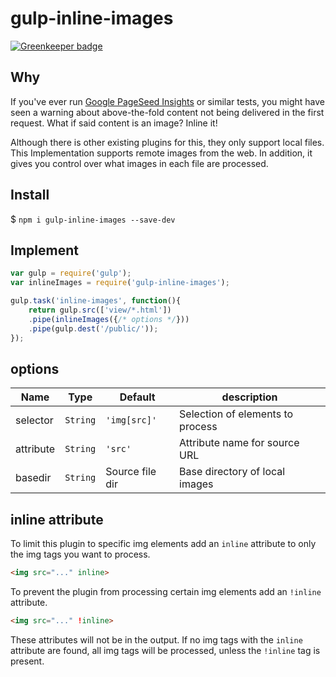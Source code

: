 # gulp-inline-images

[![Greenkeeper badge](https://badges.greenkeeper.io/imaustink/gulp-inline-images.svg)](https://greenkeeper.io/)

## Why
If you've ever run [Google PageSeed Insights](https://developers.google.com/speed/pagespeed/insights/) or similar tests, you might have seen a warning about above-the-fold content not being delivered in the first request. What if said content is an image? Inline it!

Although there is other existing plugins for this, they only support local files. This Implementation supports remote images from the web. In addition, it gives you control over what images in each file are processed.

## Install
$ ```npm i gulp-inline-images --save-dev```

## Implement
```javascript
var gulp = require('gulp');
var inlineImages = require('gulp-inline-images');

gulp.task('inline-images', function(){
    return gulp.src(['view/*.html'])
    .pipe(inlineImages({/* options */}))
    .pipe(gulp.dest('/public/'));
});
```

## options
| Name      | Type         | Default          | description                      |
|-----------|--------------|------------------|----------------------------------|
| selector  | ```String``` | ```'img[src]'``` | Selection of elements to process |
| attribute | ```String``` | ```'src'```      | Attribute name for source URL    |
| basedir   | ```String``` | Source file dir  | Base directory of local images   |

## inline attribute
To limit this plugin to specific img elements add an ```inline``` attribute to only the img tags you want to process.
```html
<img src="..." inline>
```
To prevent the plugin from processing certain img elements add an ```!inline``` attribute.
```html
<img src="..." !inline>
```
These attributes will not be in the output. If no img tags with the ```inline``` attribute are found, all img tags will be processed, unless the ```!inline``` tag is present.
